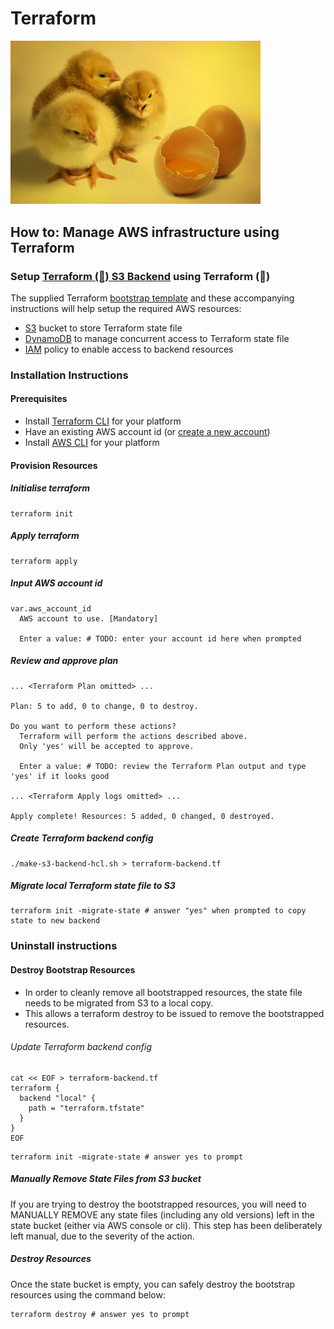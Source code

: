 # Terraform

<img src="../images/chicken-egg.jpg" alt="picture of three chicks and two eggs" width="400"/>

## How to: Manage AWS infrastructure using Terraform

### Setup [Terraform (🐔) S3 Backend](https://developer.hashicorp.com/terraform/language/settings/backends/s3) using Terraform (🥚)

The supplied Terraform [bootstrap template](./terraform-aws-bootstrap.tf) and these
accompanying instructions will help setup the required AWS resources:

- [S3](https://aws.amazon.com/s3/) bucket to store Terraform state file
- [DynamoDB](https://aws.amazon.com/dynamodb/) to manage concurrent access to Terraform state file
- [IAM](https://aws.amazon.com/iam/) policy to enable access to backend resources

### Installation Instructions

#### Prerequisites

- Install [Terraform CLI](https://developer.hashicorp.com/terraform/tutorials/aws-get-started/install-cli) for your platform
- Have an existing AWS account id (or [create a new account](https://portal.aws.amazon.com/gp/aws/developer/registration/index.html?nc2=h_ct&src=header_signup))
- Install [AWS CLI](https://docs.aws.amazon.com/cli/latest/userguide/getting-started-install.html) for your platform

#### Provision Resources

##### Initialise terraform

```shell
terraform init
```

##### Apply terraform

```shell
terraform apply
```

##### Input AWS account id

```shell
var.aws_account_id
  AWS account to use. [Mandatory]

  Enter a value: # TODO: enter your account id here when prompted
```

##### Review and approve plan

```shell
... <Terraform Plan omitted> ...

Plan: 5 to add, 0 to change, 0 to destroy.

Do you want to perform these actions?
  Terraform will perform the actions described above.
  Only 'yes' will be accepted to approve.

  Enter a value: # TODO: review the Terraform Plan output and type 'yes' if it looks good

... <Terraform Apply logs omitted> ...

Apply complete! Resources: 5 added, 0 changed, 0 destroyed.
```

##### Create Terraform backend config

```shell
./make-s3-backend-hcl.sh > terraform-backend.tf
```

##### Migrate local Terraform state file to S3

```shell
terraform init -migrate-state # answer "yes" when prompted to copy state to new backend
```

### Uninstall instructions

#### Destroy Bootstrap Resources

- In order to cleanly remove all bootstrapped resources, the state file needs to be
  migrated from S3 to a local copy.
- This allows a terraform destroy to be issued to remove the bootstrapped resources.

###### Update Terraform backend config

```shell
cat << EOF > terraform-backend.tf
terraform {
  backend "local" {
    path = "terraform.tfstate"
  }
}
EOF
```

```shell
terraform init -migrate-state # answer yes to prompt
```

##### Manually Remove State Files from S3 bucket

If you are trying to destroy the bootstrapped resources, you will need
to MANUALLY REMOVE any state files (including any old versions)
left in the state bucket (either via AWS console or cli). This step has
been deliberately left manual, due to the severity of the action.

##### Destroy Resources

Once the state bucket is empty, you can safely destroy the bootstrap
resources using the command below:

```shell
terraform destroy # answer yes to prompt
```
